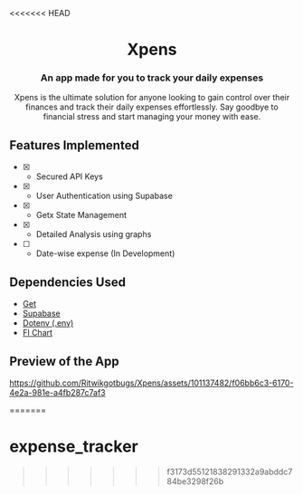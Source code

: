 <<<<<<< HEAD

<h1 align="center" >
Xpens
</h1>
<h3 align="center">
An app made for you to track your daily expenses
</h3>
<p align="center"> Xpens is the ultimate solution for anyone looking to gain control over their finances and track their daily expenses effortlessly. Say goodbye to financial stress and start managing your money with ease.</p>

## Features Implemented
- [x] - Secured API Keys
- [x] - User Authentication using Supabase
- [x] - Getx State Management
- [x] - Detailed Analysis using graphs
- [ ] - Date-wise expense (In Development)

## Dependencies Used

- [Get](https://pub.dev/packages/get)
- [Supabase](https://pub.dev/packages/supabase_flutter)
- [Dotenv (.env)](https://pub.dev/packages/supabase_flutter)
- [Fl Chart](https://pub.dev/packages/fl_chart)

## Preview of the App

https://github.com/Ritwikgotbugs/Xpens/assets/101137482/f06bb6c3-6170-4e2a-981e-a4fb287c7af3


=======
# expense_tracker
>>>>>>> f3173d55121838291332a9abddc784be3298f26b

